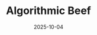 ---
title: "Algorithmic Beef"
date: 2025-10-04
externalLink: https://www.leahreich.com/algorithmic-beef/
---